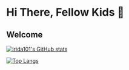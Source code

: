 # Hi There, Fellow Kids 👋

<!--
**irida101/irida101** is a ✨ _special_ ✨ repository because its `README.md` (this file) appears on your GitHub profile.

Here are some ideas to get you started:

- 🔭 I’m currently working on ...
- 🌱 I’m currently learning ...
- 👯 I’m looking to collaborate on ...
- 🤔 I’m looking for help with ...
- 💬 Ask me about ...
- 📫 How to reach me: ...
- 😄 Pronouns: ...
- ⚡ Fun fact: ...
-->

## Welcome

[![irida101's GitHub stats](https://github-readme-stats.vercel.app/api?username=irida101&count_private=true&show_icons=true&theme=panda)](https://github.com/irida101)

[![Top Langs](https://github-readme-stats.vercel.app/api/top-langs/?username=irida101&count_private=true&langs_count=8&theme=panda)](https://github.com/irida101)
